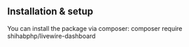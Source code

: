 ## Installation & setup
You can install the package via composer:
composer require shihabphp/livewire-dashboard


